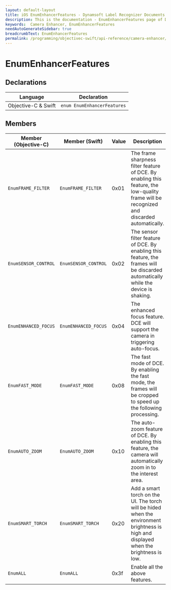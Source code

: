 ```yaml
---
layout: default-layout
title: iOS EnumEnhancerFeatures - Dynamsoft Label Recognizer Documents
description: This is the documentation - EnumEnhancerFeatures page of DynamsoftCameraEnhancer library.
keywords:  Camera Enhancer, EnumEnhancerFeatures
needAutoGenerateSidebar: true
breadcrumbText: EnumEnhancerFeatures
permalink: /programming/objectivec-swift/api-reference/camera-enhancer/enum-enhancer-features.html
---
```


# EnumEnhancerFeatures

## Declarations

| Language | Declaration |
|----------|-------------|
| Objective-C & Swift | `enum EnumEnhancerFeatures` |

## Members

| Member (Objective-C) | Member (Swift) | Value | Description |
| -------------------- | -------------- | ----- | ----------- |
| `EnumFRAME_FILTER` | `EnumFRAME_FILTER` | 0x01 | The frame sharpness filter feature of DCE. By enabling this feature, the low-quality frame will be recognized and discarded automatically. |
| `EnumSENSOR_CONTROL` | `EnumSENSOR_CONTROL` | 0x02 | The sensor filter feature of DCE. By enabling this feature, the frames will be discarded automatically while the device is shaking. |
| `EnumENHANCED_FOCUS` | `EnumENHANCED_FOCUS` | 0x04 | The enhanced focus feature. DCE will support the camera in triggering auto-focus. |
| `EnumFAST_MODE` | `EnumFAST_MODE` | 0x08 | The fast mode of DCE. By enabling the fast mode, the frames will be cropped to speed up the following processing. |
| `EnumAUTO_ZOOM` | `EnumAUTO_ZOOM` | 0x10 | The auto-zoom feature of DCE. By enabling this feature, the camera will automatically zoom in to the interest area. |
| `EnumSMART_TORCH` | `EnumSMART_TORCH` | 0x20 | Add a smart torch on the UI. The torch will be hided when the environment brightness is high and displayed when the brightness is low. |
| `EnumALL` | `EnumALL` | 0x3f | Enable all the above features. |
